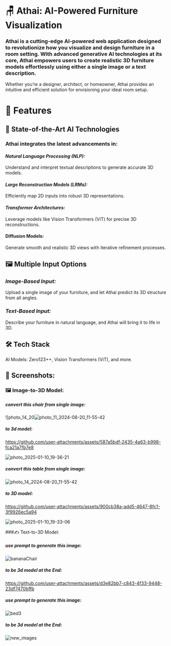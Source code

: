 # 🪑 Athai: AI-Powered Furniture Visualization
### Athai is a cutting-edge AI-powered web application designed to revolutionize how you visualize and design furniture in a room setting. With advanced generative AI technologies at its core, Athai empowers users to create realistic 3D furniture models effortlessly using either a single image or a text description.

Whether you’re a designer, architect, or homeowner, Athai provides an intuitive and efficient solution for envisioning your ideal room setup.

# 🚀 Features
## 🌟 State-of-the-Art AI Technologies
### Athai integrates the latest advancements in:

#### *Natural Language Processing (NLP):*
Understand and interpret textual descriptions to generate accurate 3D models.
#### *Large Reconstruction Models (LRMs):* 
Efficiently map 2D inputs into robust 3D representations.
#### *Transformer Architectures:* 
Leverage models like Vision Transformers (ViT) for precise 3D reconstructions.
#### Diffusion Models: 
Generate smooth and realistic 3D views with iterative refinement processes.


## 🖼️ Multiple Input Options
### *Image-Based Input:*
Upload a single image of your furniture, and let Athai predict its 3D structure from all angles.
### *Text-Based Input:*
Describe your furniture in natural language, and Athai will bring it to life in 3D.

## 🛠️ Tech Stack
AI Models: Zero123++, Vision Transformers (ViT), and more.

## 📸 Screenshots:

### 🖼️ Image-to-3D Model:

##### convert this chair from single image:
![photo_14_20![photo_11_2024-08-20_11-55-42](https://github.com/user-attachments/assets/141090e6-988c-4eb2-8969-894a60431f50)
##### to 3d model:

https://github.com/user-attachments/assets/587a5bdf-2435-4a63-b998-fca21a7fb7e8

![photo_2025-01-10_19-36-21](https://github.com/user-attachments/assets/dda27955-a69d-426e-9b01-fb1d9310fe16)

##### convert this table from single image:

![photo_14_2024-08-20_11-55-42](https://github.com/user-attachments/assets/9dd26479-0618-4212-8ad0-e2a2e67df26d)

##### to 3D model:

https://github.com/user-attachments/assets/900cb38a-add5-4647-8fc1-3f9926ec5a94

![photo_2025-01-10_19-33-06](https://github.com/user-attachments/assets/80cc7503-2f61-4cba-b09b-6eec280d471c)


###✍️ Text-to-3D Model:

##### *use prompt to generate this image:*
![bananaChair](https://github.com/user-attachments/assets/627c4385-0b5d-4644-af44-9ef534859255)

##### *to be 3d model at the End:*
https://github.com/user-attachments/assets/d3e82bb7-c843-4f33-9448-23df7470bffb

##### *use prompt to generate this image:*

![bed3](https://github.com/user-attachments/assets/a623b9ab-76db-48fe-8d6a-ed27c4d388d2)

##### *to be 3d model at the End:*
![new_images](https://github.com/user-attachments/assets/948d22be-488d-408c-97bb-8c3599cebd66)

